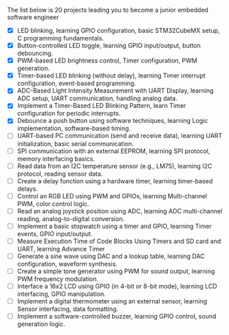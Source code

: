 The list below is 20 projects leading you to become a junior embedded software engineer

- [x] LED blinking, learning GPIO configuration, basic STM32CubeMX setup, C programming fundamentals.
- [x] Button-controlled LED toggle, learning GPIO input/output, button debouncing.
- [x] PWM-based LED brightness control, Timer configuration, PWM generation.
- [x] Timer-based LED blinking (without delay), learning Timer interrupt configuration, event-based programming.
- [x] ADC-Based Light Intensity Measurement with UART Display, learning ADC setup, UART communication, handling analog data.
- [x] Implement a Timer-Based LED Blinking Pattern, learn Timer configuration for periodic interrupts.
- [x] Debounce a push button using software techniques, learning Logic implementation, software-based timing.
- [ ] UART-based PC communication (send and receive data), learning UART initialization, basic serial communication.
- [ ] SPI communication with an external EEPROM, learning SPI protocol, memory interfacing basics.
- [ ] Read data from an I2C temperature sensor (e.g., LM75), learning I2C protocol, reading sensor data.
- [ ] Create a delay function using a hardware timer, learning timer-based delays.
- [ ] Control an RGB LED using PWM and GPIOs, learning Multi-channel PWM, color control logic.
- [ ] Read an analog joystick position using ADC, learning ADC multi-channel reading, analog-to-digital conversion.
- [ ] Implement a basic stopwatch using a timer and GPIO, learning Timer events, GPIO input/output.
- [ ] Measure Execution Time of Code Blocks Using Timers and SD card and UART, learning Advance Timer
- [ ] Generate a sine wave using DAC and a lookup table, learning DAC configuration, waveform synthesis.
- [ ] Create a simple tone generator using PWM for sound output, learning PWM frequency modulation.
- [ ] Interface a 16x2 LCD using GPIO (in 4-bit or 8-bit mode), learning LCD interfacing, GPIO manipulation.
- [ ] Implement a digital thermometer using an external sensor, learning Sensor interfacing, data formatting.
- [ ] Implement a software-controlled buzzer, learning GPIO control, sound generation logic.
